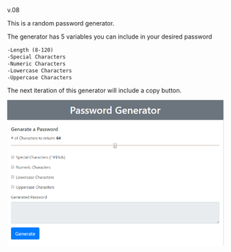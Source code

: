 
v.08

This is a random password generator.  

The generator has 5 variables you can include in your desired password

    -Length (8-120)
    -Special Characters
    -Numeric Characters
    -Lowercase Characters
    -Uppercase Characters

The next iteration of this generator will include a copy button.

<img src="img/screenShot.png">
